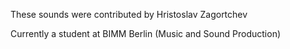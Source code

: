 These sounds were contributed by Hristoslav Zagortchev

Currently a student at BIMM Berlin (Music and Sound Production)
